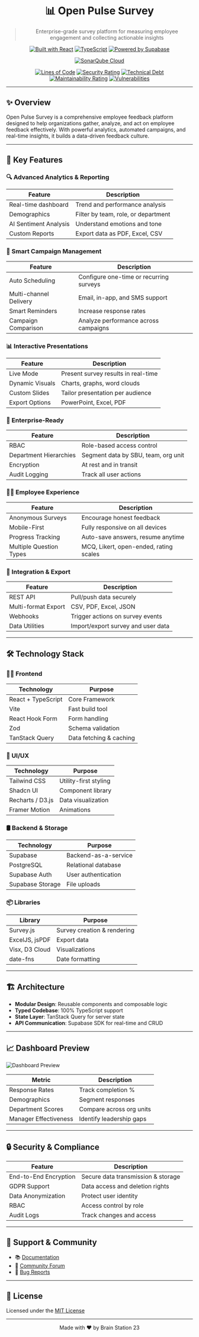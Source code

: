 <div align="center">

# 📊 Open Pulse Survey

> Enterprise-grade survey platform for measuring employee engagement and collecting actionable insights

[![Built with React](https://img.shields.io/badge/Built_with-React-61DAFB?logo=react&logoColor=white)](https://reactjs.org/)
[![TypeScript](https://img.shields.io/badge/TypeScript-4.9.5-blue?logo=typescript&logoColor=white)](https://www.typescriptlang.org/)
[![Powered by Supabase](https://img.shields.io/badge/Powered_by-Supabase-3ECF8E?logo=supabase&logoColor=white)](https://supabase.com/)

[![SonarQube Cloud](https://sonarcloud.io/images/project_badges/sonarcloud-highlight.svg)](https://sonarcloud.io/summary/new_code?id=BrainStation-23_openofficesurvey)
  
[![Lines of Code](https://sonarcloud.io/api/project_badges/measure?project=BrainStation-23_openofficesurvey&metric=ncloc)](https://sonarcloud.io/summary/new_code?id=BrainStation-23_openofficesurvey)
[![Security Rating](https://sonarcloud.io/api/project_badges/measure?project=BrainStation-23_openofficesurvey&metric=security_rating)](https://sonarcloud.io/summary/new_code?id=BrainStation-23_openofficesurvey)
[![Technical Debt](https://sonarcloud.io/api/project_badges/measure?project=BrainStation-23_openofficesurvey&metric=sqale_index)](https://sonarcloud.io/summary/new_code?id=BrainStation-23_openofficesurvey)
[![Maintainability Rating](https://sonarcloud.io/api/project_badges/measure?project=BrainStation-23_openofficesurvey&metric=sqale_rating)](https://sonarcloud.io/summary/new_code?id=BrainStation-23_openofficesurvey)
[![Vulnerabilities](https://sonarcloud.io/api/project_badges/measure?project=BrainStation-23_openofficesurvey&metric=vulnerabilities)](https://sonarcloud.io/summary/new_code?id=BrainStation-23_openofficesurvey)

</div>

---

## ✨ Overview

Open Pulse Survey is a comprehensive employee feedback platform designed to help organizations gather, analyze, and act on employee feedback effectively. With powerful analytics, automated campaigns, and real-time insights, it builds a data-driven feedback culture.

---

## 🚀 Key Features

### 🔍 Advanced Analytics & Reporting

| Feature                                | Description                                      |
|----------------------------------------|--------------------------------------------------|
| Real-time dashboard                    | Trend and performance analysis                  |
| Demographics                           | Filter by team, role, or department             |
| AI Sentiment Analysis                  | Understand emotions and tone                    |
| Custom Reports                         | Export data as PDF, Excel, CSV                  |

### 🧠 Smart Campaign Management

| Feature                                | Description                                      |
|----------------------------------------|--------------------------------------------------|
| Auto Scheduling                        | Configure one-time or recurring surveys         |
| Multi-channel Delivery                 | Email, in-app, and SMS support                  |
| Smart Reminders                        | Increase response rates                         |
| Campaign Comparison                    | Analyze performance across campaigns            |

### 📊 Interactive Presentations

| Feature                                | Description                                      |
|----------------------------------------|--------------------------------------------------|
| Live Mode                              | Present survey results in real-time             |
| Dynamic Visuals                        | Charts, graphs, word clouds                     |
| Custom Slides                          | Tailor presentation per audience                |
| Export Options                         | PowerPoint, Excel, PDF                          |

### 🏢 Enterprise-Ready

| Feature                                | Description                                      |
|----------------------------------------|--------------------------------------------------|
| RBAC                                   | Role-based access control                       |
| Department Hierarchies                 | Segment data by SBU, team, org unit             |
| Encryption                             | At rest and in transit                          |
| Audit Logging                          | Track all user actions                          |

### 👩‍💻 Employee Experience

| Feature                                | Description                                      |
|----------------------------------------|--------------------------------------------------|
| Anonymous Surveys                      | Encourage honest feedback                       |
| Mobile-First                           | Fully responsive on all devices                 |
| Progress Tracking                      | Auto-save answers, resume anytime               |
| Multiple Question Types                | MCQ, Likert, open-ended, rating scales          |

### 🔗 Integration & Export

| Feature                                | Description                                      |
|----------------------------------------|--------------------------------------------------|
| REST API                               | Pull/push data securely                         |
| Multi-format Export                    | CSV, PDF, Excel, JSON                           |
| Webhooks                               | Trigger actions on survey events                |
| Data Utilities                         | Import/export survey and user data              |

---

## 🛠 Technology Stack

### 🧑‍💻 Frontend

| Technology         | Purpose                          |
|--------------------|----------------------------------|
| React + TypeScript | Core Framework                   |
| Vite               | Fast build tool                  |
| React Hook Form    | Form handling                    |
| Zod                | Schema validation                |
| TanStack Query     | Data fetching & caching          |

### 🎨 UI/UX

| Technology         | Purpose                          |
|--------------------|----------------------------------|
| Tailwind CSS       | Utility-first styling            |
| Shadcn UI          | Component library                |
| Recharts / D3.js   | Data visualization               |
| Framer Motion      | Animations                       |

### 🛢 Backend & Storage

| Technology         | Purpose                          |
|--------------------|----------------------------------|
| Supabase           | Backend-as-a-service             |
| PostgreSQL         | Relational database              |
| Supabase Auth      | User authentication              |
| Supabase Storage   | File uploads                     |

### 📦 Libraries

| Library            | Purpose                          |
|--------------------|----------------------------------|
| Survey.js          | Survey creation & rendering      |
| ExcelJS, jsPDF     | Export data                      |
| Visx, D3 Cloud     | Visualizations                   |
| date-fns           | Date formatting                  |

---

## 🏗 Architecture

- **Modular Design**: Reusable components and composable logic  
- **Typed Codebase**: 100% TypeScript support  
- **State Layer**: TanStack Query for server state  
- **API Communication**: Supabase SDK for real-time and CRUD  

---

## 📈 Dashboard Preview

![Dashboard Preview](public/dashboard-preview.png)

| Metric                    | Description                          |
|---------------------------|--------------------------------------|
| Response Rates            | Track completion %                   |
| Demographics              | Segment responses                    |
| Department Scores         | Compare across org units             |
| Manager Effectiveness     | Identify leadership gaps             |

---

## 🔒 Security & Compliance

| Feature                  | Description                          |
|--------------------------|--------------------------------------|
| End-to-End Encryption    | Secure data transmission & storage   |
| GDPR Support             | Data access and deletion rights      |
| Data Anonymization       | Protect user identity                |
| RBAC                     | Access control by role               |
| Audit Logs               | Track changes and access             |

---

## 🤝 Support & Community

- 📚 [Documentation](https://docs.openpulsesurvey.com)  
- 💬 [Community Forum](https://community.openpulsesurvey.com)  
- 🐞 [Bug Reports](https://github.com/username/openpulsesurvey/issues)  

---

## 📄 License

Licensed under the [MIT License](LICENSE.md)

---

<div align="center">
  Made with ❤️ by Brain Station 23
</div>
